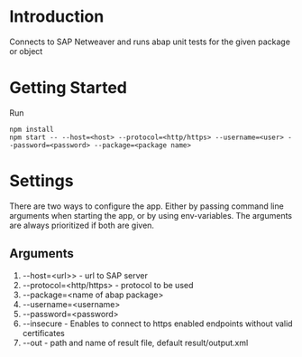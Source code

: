 # Introduction 
Connects to SAP Netweaver and runs abap unit tests for the given package or object

# Getting Started
Run
```
npm install
npm start -- --host=<host> --protocol=<http/https> --username=<user> --password=<password> --package=<package name>
```

# Settings
There are two ways to configure the app. Either by passing command line arguments when starting the app, or by using env-variables. The arguments are always prioritized if both are given.

## Arguments
1. --host=\<url>> - url to SAP server
2. --protocol=\<http/https> - protocol to be used
3. --package=\<name of abap package>
4. --username=\<username>
5. --password=\<password>
6. --insecure  - Enables to connect to https enabled endpoints without valid certificates
7. --out - path and name of result file, default result/output.xml
